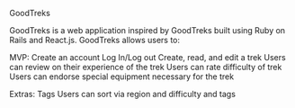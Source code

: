 GoodTreks

GoodTreks is a web application inspired by GoodTreks built using Ruby on Rails and React.js. GoodTreks allows users to:

MVP:
Create an account
Log In/Log out
Create, read, and edit a trek
Users can review on their experience of the trek
Users can rate difficulty of trek
Users can endorse special equipment necessary for the trek

Extras:
Tags
Users can sort via region and difficulty and tags